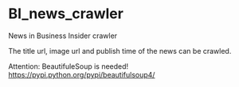 # BI_news_crawler

News in Business Insider crawler

The title url, image url and publish time of the news can be crawled.


Attention:
  BeautifuleSoup is needed! https://pypi.python.org/pypi/beautifulsoup4/
